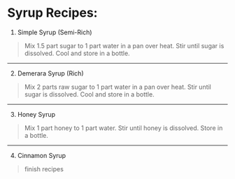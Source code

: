 # Syrup Recipes:

1. Simple Syrup (Semi-Rich)

>Mix 1.5 part sugar to 1 part water in a pan over heat. Stir until sugar is dissolved. Cool and store in a bottle.

---

2. Demerara Syrup (Rich)

> Mix 2 parts raw sugar to 1 part water in a pan over heat. Stir until sugar is dissolved. Cool and store in a bottle.

---

3. Honey Syrup

> Mix 1 part honey to 1 part water. Stir until honey is dissolved. Store in a bottle.

---

4. Cinnamon Syrup

> finish recipes